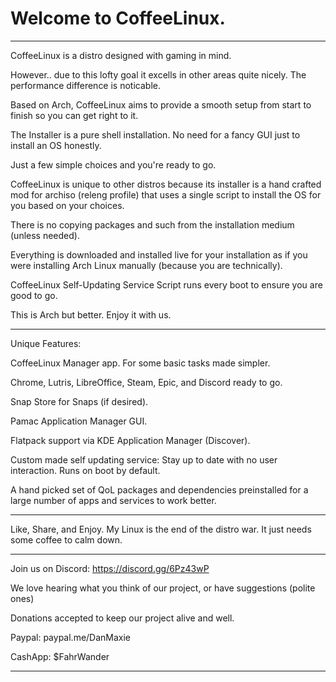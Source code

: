 # Welcome to CoffeeLinux.

-----------------------------------

CoffeeLinux is a distro designed with gaming in mind.

However.. due to this lofty goal it excells in other areas quite nicely.
The performance difference is noticable.

Based on Arch, CoffeeLinux aims to provide a smooth setup from start to finish so you can get right to it.

The Installer is a pure shell installation. No need for a fancy GUI just to install an OS honestly.

Just a few simple choices and you're ready to go.

CoffeeLinux is unique to other distros because its installer is a hand crafted mod for archiso (releng profile) that uses a single script to install the OS for you based on your choices.
 
There is no copying packages and such from the installation medium (unless needed).

Everything is downloaded and installed live for your installation as if you were installing Arch Linux manually (because you are technically).

CoffeeLinux Self-Updating Service Script runs every boot to ensure you are good to go.

This is Arch but better. Enjoy it with us.

----------------------------------

Unique Features:

CoffeeLinux Manager app. For some basic tasks made simpler.

Chrome, Lutris, LibreOffice, Steam, Epic, and Discord ready to go.

Snap Store for Snaps (if desired).

Pamac Application Manager GUI.

Flatpack support via KDE Application Manager (Discover).

Custom made self updating service: Stay up to date with no user interaction. Runs on boot by default.

A hand picked set of QoL packages and dependencies preinstalled for a large number of apps and services to work better.

------------------------------------

Like, Share, and Enjoy. 
My Linux is the end of the distro war. It just needs some coffee to calm down.

------------------------------------

Join us on Discord: https://discord.gg/6Pz43wP

We love hearing what you think of our project, 
or have suggestions (polite ones)

Donations accepted to keep our project alive and well.

Paypal: paypal.me/DanMaxie

CashApp: $FahrWander

------------------------


